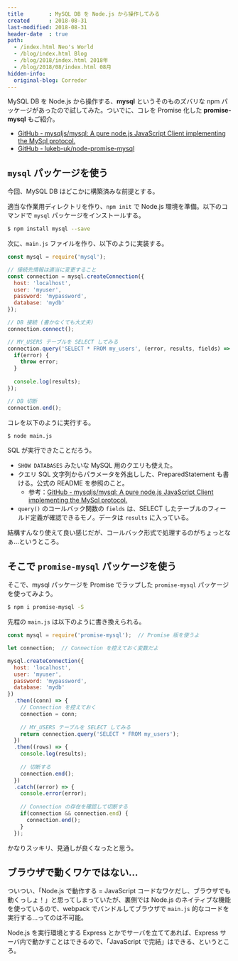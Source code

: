 ```yaml
---
title        : MySQL DB を Node.js から操作してみる
created      : 2018-08-31
last-modified: 2018-08-31
header-date  : true
path:
  - /index.html Neo's World
  - /blog/index.html Blog
  - /blog/2018/index.html 2018年
  - /blog/2018/08/index.html 08月
hidden-info:
  original-blog: Corredor
---
```


MySQL DB を Node.js から操作する、__mysql__ というそのものズバリな npm パッケージがあったので試してみた。ついでに、コレを Promise 化した __promise-mysql__ もご紹介。

- [GitHub - mysqljs/mysql: A pure node.js JavaScript Client implementing the MySql protocol.](https://github.com/mysqljs/mysql)
- [GitHub - lukeb-uk/node-promise-mysql](https://github.com/lukeb-uk/node-promise-mysql)

## `mysql` パッケージを使う

今回、MySQL DB はどこかに構築済みな前提とする。

適当な作業用ディレクトリを作り、`npm init` で Node.js 環境を準備。以下のコマンドで `mysql` パッケージをインストールする。

```bash
$ npm install mysql --save
```

次に、`main.js` ファイルを作り、以下のように実装する。

```javascript
const mysql = require('mysql');

// 接続先情報は適当に変更すること
const connection = mysql.createConnection({
  host: 'localhost',
  user: 'myuser',
  password: 'mypassword',
  database: 'mydb'
});

// DB 接続 (書かなくても大丈夫)
connection.connect();

// MY_USERS テーブルを SELECT してみる
connection.query('SELECT * FROM my_users', (error, results, fields) => {
  if(error) {
    throw error;
  }
  
  console.log(results);
});

// DB 切断
connection.end();
```

コレを以下のように実行する。

```bash
$ node main.js
```

SQL が実行できたことだろう。

- `SHOW DATABASES` みたいな MySQL 用のクエリも使えた。
- クエリ SQL 文字列からパラメータを外出しした、PreparedStatement も書ける。公式の README を参照のこと。
  - 参考：[GitHub - mysqljs/mysql: A pure node.js JavaScript Client implementing the MySql protocol.](https://github.com/mysqljs/mysql#escaping-query-values)
- `query()` のコールバック関数の `fields` は、SELECT したテーブルのフィールド定義が確認できるモノ。データは `results` に入っている。

結構すんなり使えて良い感じだが、コールバック形式で処理するのがちょっとなぁ…というところ。

## そこで `promise-mysql` パッケージを使う

そこで、mysql パッケージを Promise でラップした `promise-mysql` パッケージを使ってみよう。

```bash
$ npm i promise-mysql -S
```

先程の `main.js` は以下のように書き換えられる。

```javascript
const mysql = require('promise-mysql');  // Promise 版を使うよ

let connection;  // Connection を控えておく変数だよ

mysql.createConnection({
  host: 'localhost',
  user: 'myuser',
  password: 'mypassword',
  database: 'mydb'
})
  .then((conn) => {
    // Connection を控えておく
    connection = conn;
    
    // MY_USERS テーブルを SELECT してみる
    return connection.query('SELECT * FROM my_users');
  })
  .then((rows) => {
    console.log(results);
    
    // 切断する
    connection.end();
  })
  .catch((error) => {
    console.error(error);
    
    // Connection の存在を確認して切断する
    if(connection && connection.end) {
      connection.end();
    }
  });
```

かなりスッキリ、見通しが良くなったと思う。

## ブラウザで動くワケではない…

ついつい、「Node.js で動作する = JavaScript コードなワケだし、ブラウザでも動くっしょ！」と思ってしまっていたが、裏側では Node.js のネイティブな機能を使っているので、webpack でバンドルしてブラウザで `main.js` 的なコードを実行する…ってのは不可能。

Node.js を実行環境とする Express とかでサーバを立ててあれば、Express サーバ内で動かすことはできるので、「JavaScript で完結」はできる、というところ。
